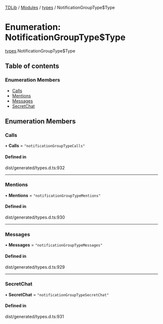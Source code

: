 [TDLib](../README.md) / [Modules](../modules.md) / [types](../modules/types.md) / NotificationGroupType$Type

# Enumeration: NotificationGroupType$Type

[types](../modules/types.md).NotificationGroupType$Type

## Table of contents

### Enumeration Members

- [Calls](types.NotificationGroupType_Type.md#calls)
- [Mentions](types.NotificationGroupType_Type.md#mentions)
- [Messages](types.NotificationGroupType_Type.md#messages)
- [SecretChat](types.NotificationGroupType_Type.md#secretchat)

## Enumeration Members

### Calls

• **Calls** = ``"notificationGroupTypeCalls"``

#### Defined in

dist/generated/types.d.ts:932

___

### Mentions

• **Mentions** = ``"notificationGroupTypeMentions"``

#### Defined in

dist/generated/types.d.ts:930

___

### Messages

• **Messages** = ``"notificationGroupTypeMessages"``

#### Defined in

dist/generated/types.d.ts:929

___

### SecretChat

• **SecretChat** = ``"notificationGroupTypeSecretChat"``

#### Defined in

dist/generated/types.d.ts:931
